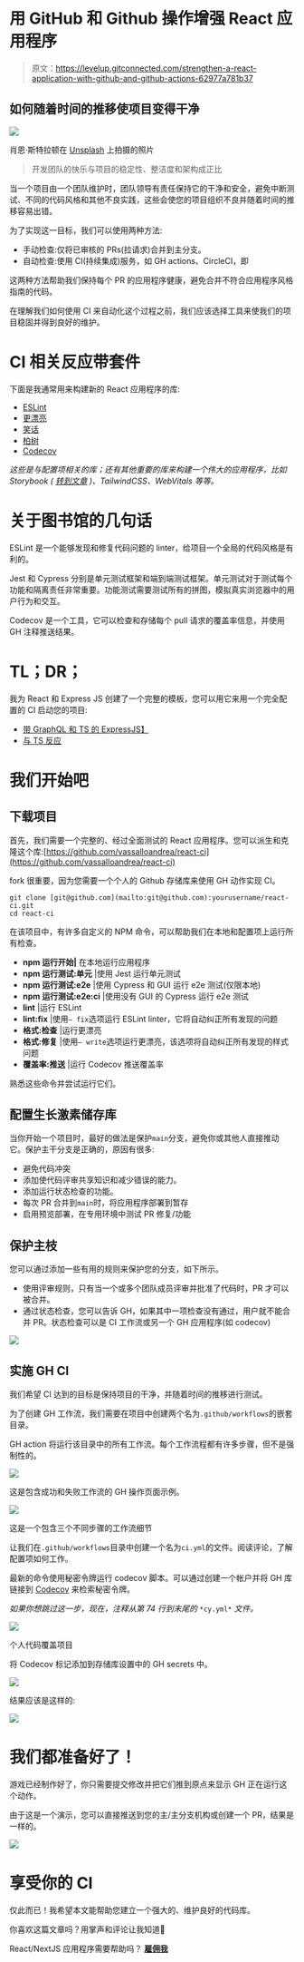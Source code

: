 # 用 GitHub 和 Github 操作增强 React 应用程序

> 原文：<https://levelup.gitconnected.com/strengthen-a-react-application-with-github-and-github-actions-62977a781b37>

## 如何随着时间的推移使项目变得干净

![](img/7754e69100dc8bd5e010b78d5bf61531.png)

肖恩·斯特拉顿在 [Unsplash](https://unsplash.com/s/photos/harmony?utm_source=unsplash&utm_medium=referral&utm_content=creditCopyText) 上拍摄的照片

> 开发团队的快乐与项目的稳定性、整洁度和架构成正比

当一个项目由一个团队维护时，团队领导有责任保持它的干净和安全，避免中断测试、不同的代码风格和其他不良实践，这些会使您的项目组织不良并随着时间的推移容易出错。

为了实现这一目标，我们可以使用两种方法:

*   手动检查:仅将已审核的 PRs(拉请求)合并到主分支。
*   自动检查:使用 CI(持续集成)服务，如 GH actions、CircleCI，即

这两种方法帮助我们保持每个 PR 的应用程序健康，避免合并不符合应用程序风格指南的代码。

在理解我们如何使用 CI 来自动化这个过程之前，我们应该选择工具来使我们的项目稳固并得到良好的维护。

# CI 相关反应带套件

下面是我通常用来构建新的 React 应用程序的库:

*   [ESLint](https://eslint.org/)
*   [更漂亮](https://prettier.io/)
*   [笑话](https://jestjs.io/)
*   [柏树](https://www.cypress.io/)
*   [Codecov](https://about.codecov.io/)

*这些是与配置项相关的库；还有其他重要的库来构建一个伟大的应用程序，比如 Storybook (* [*转到文章*](/configure-nextjs-with-storybook-and-tailwindcss-by-andrea-vassallo-21786844ebdd) *)、TailwindCSS、WebVitals 等等。*

# 关于图书馆的几句话

ESLint 是一个能够发现和修复代码问题的 linter，给项目一个全局的代码风格是有利的。

Jest 和 Cypress 分别是单元测试框架和端到端测试框架。单元测试对于测试每个功能和隔离责任非常重要。功能测试需要测试所有的拼图，模拟真实浏览器中的用户行为和交互。

Codecov 是一个工具，它可以检查和存储每个 pull 请求的覆盖率信息，并使用 GH 注释推送结果。

# TL；DR；

我为 React 和 Express JS 创建了一个完整的模板，您可以用它来用一个完全配置的 CI 启动您的项目:

*   [带 GraphQL 和 TS 的 ExpressJS】](https://github.com/vassalloandrea/express-template)
*   [与 TS 反应](https://github.com/vassalloandrea/react-template)

# 我们开始吧

## 下载项目

首先，我们需要一个完整的、经过全面测试的 React 应用程序。您可以派生和克隆这个库:[https://github.com/vassalloandrea/react-ci](https://github.com/vassalloandrea/react-ci)

fork 很重要，因为您需要一个个人的 Github 存储库来使用 GH 动作实现 CI。

```
git clone [git@github.com](mailto:git@github.com):yourusername/react-ci.git
cd react-ci
```

在该项目中，有许多自定义的 NPM 命令，可以帮助我们在本地和配置项上运行所有检查。

*   **npm 运行开始|** 在本地运行应用程序
*   **npm 运行测试:单元** |使用 Jest 运行单元测试
*   **npm 运行测试:e2e** |使用 Cypress 和 GUI 运行 e2e 测试(仅限本地)
*   **npm 运行测试:e2e:ci** |使用没有 GUI 的 Cypress 运行 e2e 测试
*   **lint** |运行 ESLint
*   **lint:fix** |使用`— fix`选项运行 ESLint linter，它将自动纠正所有发现的问题
*   **格式:检查** |运行更漂亮
*   **格式:修复** |使用`— write`选项运行更漂亮，该选项将自动纠正所有发现的样式问题
*   **覆盖率:推送** |运行 Codecov 推送覆盖率

熟悉这些命令并尝试运行它们。

## **配置生长激素储存库**

当你开始一个项目时，最好的做法是保护`main`分支，避免你或其他人直接推动它。保护主干分支是正确的，原因有很多:

*   避免代码冲突
*   添加使代码评审共享知识和减少错误的能力。
*   添加运行状态检查的功能。
*   每次 PR 合并到`main`时，将应用程序部署到暂存
*   启用预览部署，在专用环境中测试 PR 修复/功能

## 保护主枝

您可以通过添加一些有用的规则来保护您的分支，如下所示。

*   使用评审规则，只有当一个或多个团队成员评审并批准了代码时，PR 才可以被合并。
*   通过状态检查，您可以告诉 GH，如果其中一项检查没有通过，用户就不能合并 PR。状态检查可以是 CI 工作流或另一个 GH 应用程序(如 codecov)

![](img/663cb6d4c342e33d08637a8dda77e447.png)

## 实施 GH CI

我们希望 CI 达到的目标是保持项目的干净，并随着时间的推移进行测试。

为了创建 GH 工作流，我们需要在项目中创建两个名为`.github/workflows`的嵌套目录。

GH action 将运行该目录中的所有工作流。每个工作流程都有许多步骤，但不是强制性的。

![](img/6ecf7e634617d3c0dd6445941cc0e838.png)

这是包含成功和失败工作流的 GH 操作页面示例。

![](img/6c7882521ae55c10541edcf7b16f27fb.png)

这是一个包含三个不同步骤的工作流细节

让我们在`.github/workflows`目录中创建一个名为`ci.yml`的文件。阅读评论，了解配置项如何工作。

最新的命令使用秘密令牌运行 codecov 脚本。可以通过创建一个帐户并将 GH 库链接到 [Codecov](https://about.codecov.io/) 来检索秘密令牌。

*如果你想跳过这一步，现在，注释从第 74 行到末尾的* `*cy.yml*` *文件。*

![](img/262395e598cfcb49c3a2d56ad5c12f15.png)

个人代码覆盖项目

将 Codecov 标记添加到存储库设置中的 GH secrets 中。

![](img/57d5fc679a0d81acc1bad234babea1dc.png)

结果应该是这样的:

![](img/bdaf7e272a091e3d7756fc98a4c0d527.png)

# 我们都准备好了！

游戏已经制作好了，你只需要提交修改并把它们推到原点来显示 GH 正在运行这个动作。

由于这是一个演示，您可以直接推送到您的主/主分支机构或创建一个 PR，结果是一样的。

![](img/24d78145f97e0217adcef10a5a8a5420.png)

# 享受你的 CI

仅此而已！我希望本文能帮助您建立一个强大的、维护良好的代码库。

你喜欢这篇文章吗？用掌声和评论让我知道🙏

React/NextJS 应用程序需要帮助吗？ [**雇佣我**](mailto:andrea.vassallo.94@gmail.com)